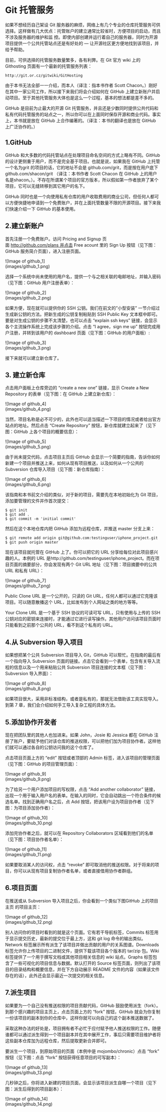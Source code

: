 # Git 托管服务

如果不想经历自己架设 Git 服务器的麻烦，网络上有几个专业的仓库托管服务可供选择。这样做有几大优点：托管账户的建立通常比较省时，方便项目的启动，而且不涉及服务器的维护和监 控。即使内部创建并运行着自己的服务器，同时为开源项目提供一个公共托管站点还是有好处的 — 让开源社区更方便地找到该项目，并给予帮助。

目前，可供选择的托管服务数量繁多，各有利弊。在 Git 官方 wiki 上的 Githosting 页面有一个最新的托管服务列表：

```
http://git.or.cz/gitwiki/GitHosting
```

由于本书无法全部一一介绍，而本人（译注：指本书作者 Scott Chacon。）刚好在其中一家公司工作，所以接下来我们将会介绍如何在 GitHub 上建立新账户并启动项目。至于其他托管服务大体也是这么一个过程，基本的想法都是差不多的。

GitHub 是目前为止最大的开源 Git 托管服务，并且还是少数同时提供公共代码和私有代码托管服务的站点之一，所以你可以在上面同时保存开源和商业代码。事实上，本书就是放在 GitHub 上合作编著的。（译注：本书的翻译也是放在 GitHub 上广泛协作的。）

## 1.GitHub

GitHub 和大多数的代码托管站点在处理项目命名空间的方式上略有不同。GitHub 的设计更侧重于用户，而不是完全基于项目。也就是说，如果我在 GitHub 上托管一个名为grit 的项目的话，它的地址不会是 github.com/grit，而是按在用户底下github.com/shacon/grit （译注：本书作者 Scott Chacon 在 GitHub 上的用户名是shacon。）。不存在所谓某个项目的官方版本，所以假如第一作者放弃了某个项目，它可以无缝转移到其它用户的名下。

GitHub 同时也是一个向使用私有仓库的用户收取费用的商业公司，但任何人都可以方便快捷地申请到一个免费账户，并在上面托管数量不限的开源项目。接下来我们快速介绍一下 GitHub 的基本使用。

## 2.建立新账户

首先注册一个免费账户。访问 Pricing and Signup 页面 http://github.com/plans 并点击 Free acount 里的 Sign Up 按钮（见下图：GitHub 服务简介页面），进入注册页面。

![Image of github_1]		
(images/github_1.png) 

选择一个系统中尚未使用的用户名，提供一个与之相关联的电邮地址，并输入密码（见下图：GitHub 用户注册表单）：

![Image of github_2]		
(images/github_2.png) 

如果方便，现在就可以提供你的 SSH 公钥。我们在前文的”小型安装” 一节介绍过生成新公钥的方法。把新生成的公钥复制粘贴到 SSH Public Key 文本框中即可。要是对生成公钥的步骤不太清楚，也可以点击 “explain ssh keys” 链接，会显示各个主流操作系统上完成该步骤的介绍。点击 “I agree，sign me up” 按钮完成用户注册，并转到该用户的 dashboard 页面（见下图：GitHub 的用户面板）:

![Image of github_3]		
(images/github_3.png) 

接下来就可以建立新仓库了。

## 3. 建立新仓库
点击用户面板上仓库旁边的 “create a new one” 链接，显示 Create a New Repository 的表单（见下图：在 GitHub 上建立新仓库）：

![Image of github_4]		
(images/github_4.png) 
 
当然，项目名称是必不可少的，此外也可以适当描述一下项目的情况或者给出官方站点的地址。然后点击 “Create Repository” 按钮，新仓库就建立起来了（见下图：GitHub 上各个项目的概要信息）：

![Image of github_5]		
(images/github_5.png) 
 
由于尚未提交代码，点击项目主页后 GitHub 会显示一个简要的指南，告诉你如何新建一个项目并推送上来，如何从现有项目推送，以及如何从一个公共的 Subversion 仓库导入项目（见下图：新仓库指南）：

![Image of github_6]		
(images/github_6.png) 
 
该指南和本书前文介绍的类似，对于新的项目，需要先在本地初始化为 Git 项目，添加要管理的文件并作首次提交：

```
$ git init
$ git add .
$ git commit -m 'initial commit'
```

然后在这个本地仓库内把 GitHub 添加为远程仓库，并推送 master 分支上来：

```
$ git remote add origin git@github.com:testinguser/iphone_project.git
$ git push origin master
```

现在该项目就托管在 GitHub 上了。你可以把它的 URL 分享给每位对此项目感兴趣的人。本例的 URL 是http://github.com/testinguser/iphone_project。而在项目页面的摘要部分，你会发现有两个 Git URL 地址（见下图：项目摘要中的公共 URL 和私有 URL）：

![Image of github_7]		
(images/github_7.png) 

Public Clone URL 是一个公开的，只读的 Git URL，任何人都可以通过它克隆该项目。可以随意散播这个 URL，比如发布到个人网站之类的地方等等。

Your Clone URL 是一个基于 SSH 协议的可读可写 URL，只有使用与上传的 SSH 公钥对应的密钥来连接时，才能通过它进行读写操作。其他用户访问该项目页面时只能看到之前那个公共的 URL，看不到这个私有的 URL。

## 4.从 Subversion 导入项目

如果想把某个公共 Subversion 项目导入 Git，GitHub 可以帮忙。在指南的最后有一个指向导入 Subversion 页面的链接。点击它会看到一个表单，包含有关导入流程的信息以及一个用来粘贴公共 Subversion 项目连接的文本框（见下图：Subversion 导入界面）：

![Image of github_8]		
(images/github_8.png) 

如果项目很大，采用非标准结构，或者是私有的，那就无法借助该工具实现导入。到第 7 章，我们会介绍如何手工导入复杂工程的具体方法。

## 5.添加协作开发者

现在把团队里的其他人也加进来。如果 John，Josie 和 Jessica 都在 GitHub 注册了账户，要赋予他们对该仓库的推送权限，可以把他们加为项目协作者。这样他们就可以通过各自的公钥访问我的这个仓库了。

点击项目页面上方的 “edit” 按钮或者顶部的 Admin 标签，进入该项目的管理页面（见下图：GitHub 的项目管理页面）：

![Image of github_9]		
(images/github_9.png) 

为了给另一个用户添加项目的写权限，点击 “Add another collaborator” 链接，出现一个用于输入用户名的表单。在输入的同时，它会自动跳出一个符合条件的候选名单。找到正确用户名之后，点 Add 按钮，把该用户设为项目协作者（见下图：为项目添加协作者）：

![Image of github_10]		
(images/github_10.png) 

添加完协作者之后，就可以在 Repository Collaborators 区域看到他们的名单（见下图：项目协作者名单）：

![Image of github_11]		
(images/github_11.png) 

如果要取消某人的访问权，点击 “revoke” 即可取消他的推送权限。对于将来的项目，你可以从现有项目复制协作者名单，或者直接借用协作者群组。

## 6.项目页面

在推送或从 Subversion 导入项目之后，你会看到一个类似下图GitHub 上的项目主页 的项目主页：

![Image of github_12]		
(images/github_12.png) 

别人访问你的项目时看到的就是这个页面。它有若干导航标签，Commits 标签用于显示提交历史，最新的提交位于最上方，这和 git log 命令的输出类似。Network 标签展示所有派生了该项目并做出贡献的用户的关系图谱。Downloads 标签允许你上传项目的二进制文件，提供下载该项目各个版本的 tar/zip 包。Wiki 标签提供了一个用于撰写文档或其他项目相关信息的 wiki 站点。Graphs 标签包含了一些可视化的项目信息与数据。默认打开的 Source 标签页面，则列出了该项目的目录结构和概要信息，并在下方自动展示 README 文件的内容（如果该文件存在的话），此外还会显示最近一次提交的相关信息。

## 7.派生项目

如果要为一个自己没有推送权限的项目贡献代码，GitHub 鼓励使用派生（fork）。到那个感兴趣的项目主页上，点击页面上方的 “fork” 按钮，GitHub 就会为你复制一份该项目的副本到你的仓库中，这样你就可以向自己的这个副本推送数据了。

采取这种办法的好处是，项目拥有者不必忙于应付赋予他人推送权限的工作。随便谁都可以通过派生得到一个项目副本并在其中展开工作，事后只需要项目维护者将这些副本仓库加为远程仓库，然后提取更新合并即可。

要派生一个项目，到原始项目的页面（本例中是 mojombo/chronic）点击 “fork” 按钮（见下图：点击 “fork” 按钮获得任意项目的可写副本）：

![Image of github_13]		
(images/github_13.png) 
 
几秒钟之后，你将进入新建的项目页面，会显示该项目派生自哪一个项目（见下图：派生后得到的项目副本）：

![Image of github_14]		
(images/github_14.png) 
 
